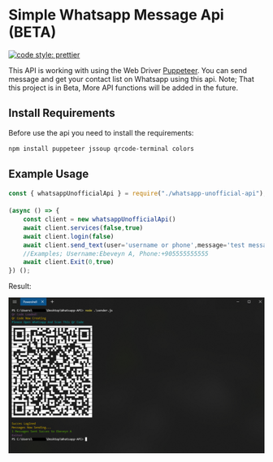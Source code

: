 # Simple Whatsapp Message Api (BETA)
[![code style: prettier](https://img.shields.io/badge/code_style-prettier-ff69b4.svg?style=flat-square)](https://github.com/prettier/prettier)

This API is working with using the Web Driver [Puppeteer](https://github.com/puppeteer/puppeteer). You can send message and get your contact list on Whatsapp using this api. Note; That this project is in Beta, More API functions will be added in the future.  

## Install Requirements
Before use the api you need to install the requirements:
```bash
npm install puppeteer jssoup qrcode-terminal colors
```

## Example Usage
```javascript
const { whatsappUnofficialApi } = require("./whatsapp-unofficial-api");

(async () => {
    const client = new whatsappUnofficialApi()
    await client.services(false,true)
    await client.login(false)
    await client.send_text(user='username or phone',message='test message',range=1)
    //Examples; Username:Ebeveyn A, Phone:+905555555555
    await client.Exit(0,true)
}) ();
```
Result:

<img alt="screenshot" src="https://raw.githubusercontent.com/x000001x/NodeJS-Simple-Whatsapp-Message-Api/main/pictures/screenshot_0.PNG?token=AVZCZWVFYRGQZ5GVQJK6SELBJ4GKG">
